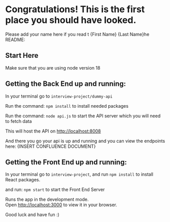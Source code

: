 # Congratulations! This is the first place you should have looked.

Please add your name here if you read t {First Name} {Last Name}he README:

## Start Here

Make sure that you are using node version 18

## Getting the Back End up and running: 
In your terminal go to `interview-project/dummy-api`

Run the command: `npm install` to install needed packages

Run the command: `node api.js` to start the API server which you will need to fetch data

This will host the API on [http://localhost:8008](http://localhost:8008) 

And there you go your api is up and running and you can view the endpoints here: {INSERT CONFLUENCE DOCUMENT}

## Getting the Front End up and running:

In your terminal go to `interview-project`, and run `npm install` to install React packages.

and run: `npm start` to start the Front End Server

Runs the app in the development mode.\
Open [http://localhost:3000](http://localhost:3000) to view it in your browser.


Good luck and have fun :)